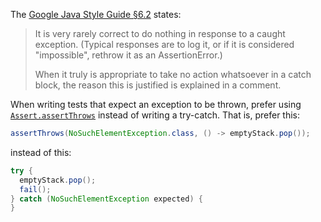 The [Google Java Style Guide §6.2][style] states:

> It is very rarely correct to do nothing in response to a caught exception.
> (Typical responses are to log it, or if it is considered "impossible", rethrow
> it as an AssertionError.)
>
> When it truly is appropriate to take no action whatsoever in a catch block,
> the reason this is justified is explained in a comment.

When writing tests that expect an exception to be thrown, prefer using
[`Assert.assertThrows`][assertthrows] instead of writing a try-catch. That is,
prefer this:

```java
assertThrows(NoSuchElementException.class, () -> emptyStack.pop());
```

instead of this:

```java
try {
  emptyStack.pop();
  fail();
} catch (NoSuchElementException expected) {
}
```

[style]: https://google.github.io/styleguide/javaguide.html#s6.2-caught-exceptions

[assertthrows]: https://junit.org/junit4/javadoc/latest/org/junit/Assert.html#assertThrows(java.lang.Class,%20org.junit.function.ThrowingRunnable)

